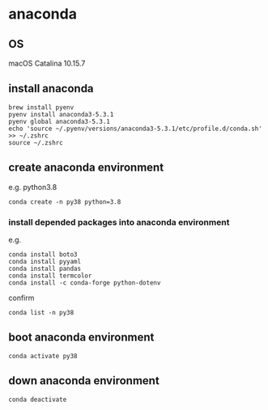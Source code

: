 # anaconda

## OS

macOS Catalina 10.15.7

## install anaconda

```
brew install pyenv
pyenv install anaconda3-5.3.1
pyenv global anaconda3-5.3.1
echo 'source ~/.pyenv/versions/anaconda3-5.3.1/etc/profile.d/conda.sh' >> ~/.zshrc
source ~/.zshrc
```

## create anaconda environment

e.g. python3.8
```
conda create -n py38 python=3.8
```

### install depended packages into anaconda environment

e.g.
```
conda install boto3
conda install pyyaml
conda install pandas
conda install termcolor
conda install -c conda-forge python-dotenv
```
confirm
```
conda list -n py38
```

## boot anaconda environment
```
conda activate py38
```

## down anaconda environment
```
conda deactivate
```
